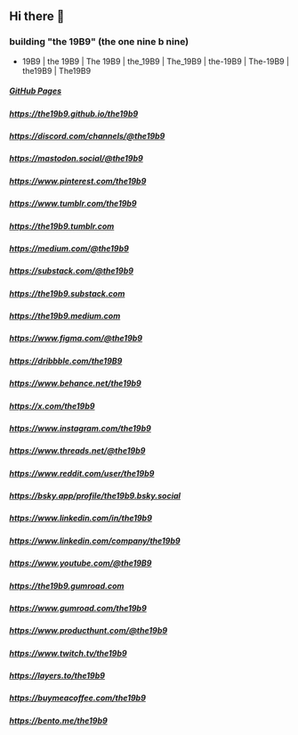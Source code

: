 ## Hi there 👋
### building "the 19B9" (the one nine b nine)
- 19B9 | the 19B9 | The 19B9 | the_19B9 | The_19B9 | the-19B9 | The-19B9 | the19B9 | The19B9

##### [GitHub Pages](https://the19b9.github.io/the19b9)
##### https://the19b9.github.io/the19b9
##### https://discord.com/channels/@the19b9
##### https://mastodon.social/@the19b9
##### https://www.pinterest.com/the19b9
##### https://www.tumblr.com/the19b9
##### https://the19b9.tumblr.com
##### https://medium.com/@the19b9
##### https://substack.com/@the19b9
##### https://the19b9.substack.com
##### https://the19b9.medium.com
##### https://www.figma.com/@the19b9
##### https://dribbble.com/the19B9
##### https://www.behance.net/the19b9
##### https://x.com/the19b9
##### https://www.instagram.com/the19b9
##### https://www.threads.net/@the19b9
##### https://www.reddit.com/user/the19b9
##### https://bsky.app/profile/the19b9.bsky.social
##### https://www.linkedin.com/in/the19b9
##### https://www.linkedin.com/company/the19b9
##### https://www.youtube.com/@the19B9
##### https://the19b9.gumroad.com
##### https://www.gumroad.com/the19b9
##### https://www.producthunt.com/@the19b9
##### https://www.twitch.tv/the19b9
##### https://layers.to/the19b9
##### https://buymeacoffee.com/the19b9
##### https://bento.me/the19b9

<!--
**the19b9/the19b9** is a ✨ _special_ ✨ repository because its `README.md` (this file) appears on your GitHub profile.

Here are some ideas to get you started:

- 🔭 I’m currently working on ...
- 🌱 I’m currently learning ...
- 👯 I’m looking to collaborate on ...
- 🤔 I’m looking for help with ...
- 💬 Ask me about ...
- 📫 How to reach me: ...
- 😄 Pronouns: ...
- ⚡ Fun fact: ...
-->
